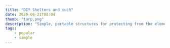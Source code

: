 ```yaml
---
title: "DIY Shelters and such"
date: 2020-06-21T08:04
thumb: "tarp.png"
description: "Simple, portable structures for protecting from the elements."
tags: 
    - popular
    - sample
---
```


